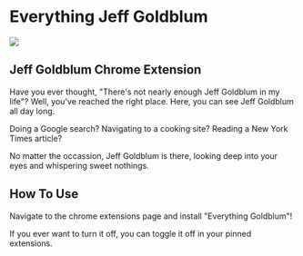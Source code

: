 # Everything Jeff Goldblum

<img src="https://tinyurl.com/5n7kzz3v" />

## Jeff Goldblum Chrome Extension

Have you ever thought, "There's not nearly enough Jeff Goldblum in my life"? Well, you've reached the right place. Here, you can see Jeff Goldblum all day long.

Doing a Google search?
Navigating to a cooking site?
Reading a New York Times article?

No matter the occassion, Jeff Goldblum is there, looking deep into your eyes and whispering sweet nothings.

## How To Use

Navigate to the chrome extensions page and install "Everything Goldblum"!

If you ever want to turn it off, you can toggle it off in your pinned extensions.

